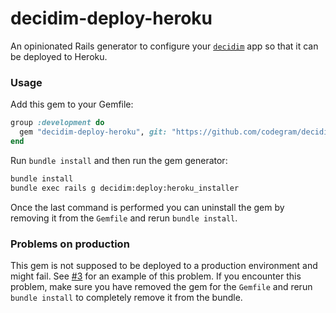 # decidim-deploy-heroku

An opinionated Rails generator to configure your [`decidim`](https://github.com/AjuntamentdeBarcelona/decidim) app so that it can be deployed to Heroku.

### Usage

Add this gem to your Gemfile:

```ruby
group :development do
  gem "decidim-deploy-heroku", git: "https://github.com/codegram/decidim-deploy-heroku.git"
end
```

Run `bundle install` and then run the gem generator:

```bash
bundle install
bundle exec rails g decidim:deploy:heroku_installer
```

Once the last command is performed you can uninstall the gem by removing it from the `Gemfile` and rerun `bundle install`. 

### Problems on production

This gem is not supposed to be deployed to a production environment and might fail. See [\#3](https://github.com/codegram/decidim-deploy-heroku/issues/3) for an example of this problem. If you encounter this problem, make sure you have removed the gem for the `Gemfile` and rerun `bundle install` to completely remove it from the bundle.
